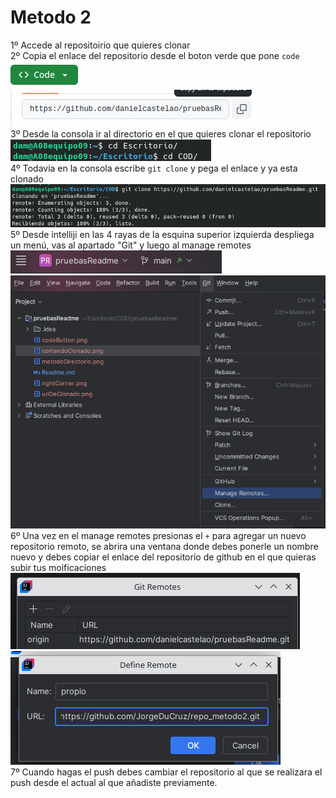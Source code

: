 # Metodo 2 
1º Accede al repositoirio que quieres clonar  
2º Copia el enlace del repositorio desde el boton verde que pone `code`
![codeButton.png](codeButton.png)  
![urlDeClonado.png](urlDeClonado.png)  
3º Desde la consola ir al directorio en el que  quieres clonar el repositorio  
![metodoDirectorio.png](metodoDirectorio.png)   
4º Todavia en la consola escribe `git clone` y pega el enlace y ya esta clonado  
![comandoClonado.png](comandoClonado.png)  
5º Desde intelliji en las 4 rayas de la esquina superior izquierda despliega un menú, vas al apartado "Git" y luego al manage remotes  
![rightCorner](rightCorner.png)  
![panelGit](panelGit.png)  
6º Una vez en el manage remotes presionas el `+` para agregar un nuevo repositorio remoto, se abrira una ventana donde debes
ponerle un nombre nuevo y debes copiar el enlace del repositorio de github en el que quieras subir tus moificaciones 
![gitRemotes](gitRemotes.png)  
![defineRemotes](defineRemotes.png)  
7º Cuando hagas el push debes cambiar el repositorio al que se realizara el push
desde el actual al que añadiste previamente.